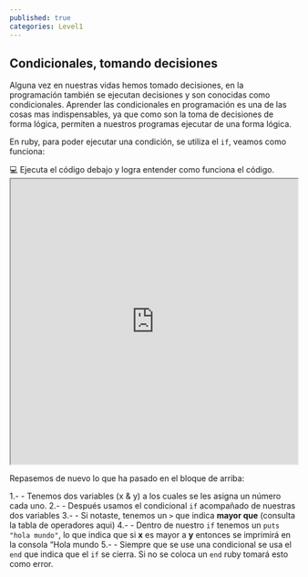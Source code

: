 ```yaml
---
published: true
categories: Level1
---
```

## Condicionales, tomando decisiones

Alguna vez en nuestras vidas hemos tomado decisiones, en la programación también se ejecutan decisiones y son conocidas como condicionales. Aprender las condicionales en programación es una de las cosas mas indispensables, ya que como son la toma de decisiones de forma lógica, permiten a nuestros programas ejecutar de una forma lógica.

En ruby, para poder ejecutar una condición, se utiliza el `if`, veamos como funciona:

<div class="activity"> 
 💻 Ejecuta el código debajo y logra entender como funciona el código.
</div>

<iframe src="https://paiza.io/projects/e/q6-hd6qVsJlztWkTnEtXFg?theme=twilight" width="100%" height="500" scrolling="no" seamless="seamless"></iframe>

Repasemos de nuevo lo que ha pasado en el bloque de arriba:

1.- - Tenemos dos variables (x & y) a los cuales se les asigna un número cada uno.
2.- - Después usamos el condicional `if` acompañado de nuestras dos variables
3.- - Si notaste, tenemos un `>` que indica **mayor que** (consulta la tabla de operadores aqui)
4.- - Dentro de nuestro `if` tenemos un `puts "hola mundo"`, lo que indica que si **x** es mayor a **y** entonces se imprimirá en la consola “Hola mundo
5.- - Siempre que se use una condicional se usa el `end` que indica que el `if` se cierra. Si no se coloca un `end` ruby tomará esto como error.

